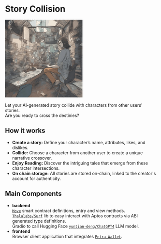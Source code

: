 # Story Collision
<img src="https://github.com/diegocardoso93/story-collision/blob/main/story_collision.png?raw=true" width="256" height="256">

Let your AI-generated story collide with characters from other users' stories.  
Are you ready to cross the destinies?

## How it works
- **Create a story:** Define your character’s name, attributes, likes, and dislikes.
- **Collide:** Choose a character from another user to create a unique narrative crossover.
- **Enjoy Reading:** Discover the intriguing tales that emerge from these character intersections.
- **On chain storage:** All stories are stored on-chain, linked to the creator's account for authenticity.  

## Main Components  
  - **backend**  
[`Move`](https://aptos.dev/en/build/smart-contracts) smart contract definitions, entry and view methods.  
[`Thalalabs/Surf`](https://github.com/ThalaLabs/surf) lib to easy interact with Aptos contracts via ABI generated type definitions.  
Gradio to call Hugging Face [`yuntian-deng/ChatGPT4`](https://huggingface.co/spaces/yuntian-deng/ChatGPT4) LLM model.  
  - **frontend**  
Browser client application that integrates [`Petra Wallet`](https://petra.app/).  
